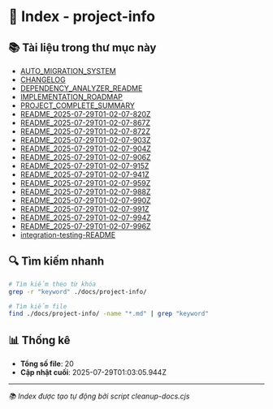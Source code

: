 # 📁 Index - project-info

## 📚 Tài liệu trong thư mục này

- [AUTO_MIGRATION_SYSTEM](./AUTO_MIGRATION_SYSTEM.md)
- [CHANGELOG](./CHANGELOG.md)
- [DEPENDENCY_ANALYZER_README](./DEPENDENCY_ANALYZER_README.md)
- [IMPLEMENTATION_ROADMAP](./IMPLEMENTATION_ROADMAP.md)
- [PROJECT_COMPLETE_SUMMARY](./PROJECT_COMPLETE_SUMMARY.md)
- [README_2025-07-29T01-02-07-820Z](./README_2025-07-29T01-02-07-820Z.md)
- [README_2025-07-29T01-02-07-867Z](./README_2025-07-29T01-02-07-867Z.md)
- [README_2025-07-29T01-02-07-872Z](./README_2025-07-29T01-02-07-872Z.md)
- [README_2025-07-29T01-02-07-903Z](./README_2025-07-29T01-02-07-903Z.md)
- [README_2025-07-29T01-02-07-904Z](./README_2025-07-29T01-02-07-904Z.md)
- [README_2025-07-29T01-02-07-906Z](./README_2025-07-29T01-02-07-906Z.md)
- [README_2025-07-29T01-02-07-915Z](./README_2025-07-29T01-02-07-915Z.md)
- [README_2025-07-29T01-02-07-941Z](./README_2025-07-29T01-02-07-941Z.md)
- [README_2025-07-29T01-02-07-959Z](./README_2025-07-29T01-02-07-959Z.md)
- [README_2025-07-29T01-02-07-988Z](./README_2025-07-29T01-02-07-988Z.md)
- [README_2025-07-29T01-02-07-990Z](./README_2025-07-29T01-02-07-990Z.md)
- [README_2025-07-29T01-02-07-991Z](./README_2025-07-29T01-02-07-991Z.md)
- [README_2025-07-29T01-02-07-994Z](./README_2025-07-29T01-02-07-994Z.md)
- [README_2025-07-29T01-02-07-996Z](./README_2025-07-29T01-02-07-996Z.md)
- [integration-testing-README](./integration-testing-README.md)

## 🔍 Tìm kiếm nhanh

```bash
# Tìm kiếm theo từ khóa
grep -r "keyword" ./docs/project-info/

# Tìm kiếm file
find ./docs/project-info/ -name "*.md" | grep "keyword"
```

## 📊 Thống kê

- **Tổng số file**: 20
- **Cập nhật cuối**: 2025-07-29T01:03:05.944Z

---

_📚 Index được tạo tự động bởi script cleanup-docs.cjs_
